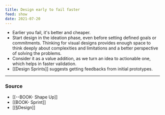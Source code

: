 ```yaml
---
title: Design early to fail faster
feed: show
date: 2021-07-20
---
```


- Earlier you fail, it's better and cheaper. 
- Start design in the ideation phase, even before setting defined goals or commitments. Thinking for visual designs provides enough space to think deeply about complexities and limitations and a better perspective of solving the problems. 
- Consider it as a value addition, as we turn an idea to actionable one, which helps in faster validation.
- [[Design Sprints]] suggests getting feedbacks from initial prototypes.

---

### Source
- [[--BOOK- Shape Up]]
- [[BOOK- Sprint]]
- [[§Design]]